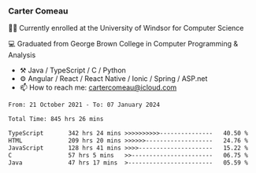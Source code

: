 ### Carter Comeau

🙋‍♂️ Currently enrolled at the University of Windsor for Computer Science

💻 Graduated from George Brown College in Computer Programming & Analysis

- ⚒️ Java / TypeScript / C / Python
- ⚙️ Angular / React / React Native / Ionic / Spring / ASP.net
- 📫 How to reach me: cartercomeau@icloud.com

<!--START_SECTION:waka-->

```txt
From: 21 October 2021 - To: 07 January 2024

Total Time: 845 hrs 26 mins

TypeScript       342 hrs 24 mins >>>>>>>>>>---------------   40.50 %
HTML             209 hrs 20 mins >>>>>>-------------------   24.76 %
JavaScript       128 hrs 41 mins >>>>---------------------   15.22 %
C                57 hrs 5 mins   >>-----------------------   06.75 %
Java             47 hrs 17 mins  >------------------------   05.59 %
```

<!--END_SECTION:waka-->
